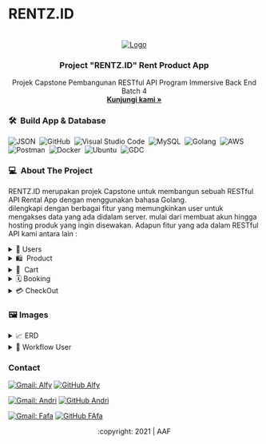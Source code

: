 # RENTZ.ID
<div id="top"></div>
<!-- PROJECT LOGO -->
<br/>
<div align="center">
  <a href="https://github.com/alta-be4-andri/Project-2">
    <img src="image/welcome.gif" alt="Logo" width="700" height="350">
  </a>

  <h3 align="center">Project "RENTZ.ID" Rent Product App </h3>

  <p align="center">
    Projek Capstone Pembangunan RESTful API Program Immersive Back End Batch 4
    <br />
    <a href="https://github.com/alta-rentz/rentz-be"><strong>Kunjungi kami »</strong></a>
    <br />
  </p>
</div>

### 🛠 &nbsp;Build App & Database

![JSON](https://img.shields.io/badge/-JSON-05122A?style=flat&logo=json&logoColor=000000)&nbsp;
![GitHub](https://img.shields.io/badge/-GitHub-05122A?style=flat&logo=github)&nbsp;
![Visual Studio Code](https://img.shields.io/badge/-Visual%20Studio%20Code-05122A?style=flat&logo=visual-studio-code&logoColor=007ACC)&nbsp;
![MySQL](https://img.shields.io/badge/-MySQL-05122A?style=flat&logo=mysql&logoColor=4479A1)&nbsp;
![Golang](https://img.shields.io/badge/-Golang-05122A?style=flat&logo=go&logoColor=4479A1)&nbsp;
![AWS](https://img.shields.io/badge/-AWS-05122A?style=flat&logo=amazon)&nbsp;
![Postman](https://img.shields.io/badge/-Postman-05122A?style=flat&logo=postman)&nbsp;
![Docker](https://img.shields.io/badge/-Docker-05122A?style=flat&logo=docker)&nbsp;
![Ubuntu](https://img.shields.io/badge/-Ubuntu-05122A?style=flat&logo=ubuntu)&nbsp;
![GDC](https://img.shields.io/badge/-GoogleCloud-05122A?style=flat&logo=google)&nbsp;

<!-- ABOUT THE PROJECT -->
### 💻 &nbsp;About The Project

RENTZ.ID merupakan projek Capstone untuk membangun sebuah RESTful API Rental App dengan menggunakan bahasa Golang.    
dilengkapi dengan berbagai fitur yang memungkinkan user untuk mengakses data yang ada didalam server. mulai dari membuat akun hingga hosting produk yang ingin disewakan. Adapun fitur yang ada dalam RESTful API kami antara lain :
<div>
      <details>
<summary>🙎 Users</summary>
  
  <!---
  | Command | Description |
| --- | --- |
  --->
  
 Di User terdapat fitur untuk membuat Akun dan Login agar mendapat legalitas untuk mengakses berbagai fitur lain di aplikasi, 
 terdapat juga fitur Update untuk mengedit data yang berkaitan dengan user, serta fitur delete berfungsi jika user menginginkan hapus akun.
 
<div>
  
| Feature User | Endpoint | Param | JWT Token | Fungsi |
| --- | --- | --- | --- | --- |
| POST | /signup  | - | NO | Melakukan proses registrasi user |
| POST | /signin | - | NO | Melakukan proses login user |
| GET | /users | - | YES | Mendapatkan informasi user yang sedang login |
| PUT | /users | - | YES | Melakukan update informasi user yang sedang login | 
| DEL | /users | - | YES | Menghapus user yang sedang login |

</details>  

<details>
<summary>🛍 &nbsp;Product</summary>
  
  <!---
  | Command | Description |
| --- | --- |
  --->
  
User dapat mem-posting berbagai product untuk disewakan kepada user lain, terdapat beberapa fitur seperti melihat seluruh product, mencari product sesuai dengan id product, melihat product yang dipost user, menambahkan dan meng-update product dengan detail harga, stok untuk memudahkan user lain yang akan membeli productnya, serta fitur delete yang memungkinkan user menghapus product yang sudah tidak dijual.
  
| Feature Products | Endpoint | Param | JWT Token | Fungsi |
| --- | --- | --- | --- | --- |
| POST | /products  | - | YES | Membuat Product sewa baru |
| GET | /products | - | NO | Mendapatkan informasi seluruh product |
| GET | /products | - | YES | Mendapatkan informasi seluruh product user yang sedang login |
| GET | /products/:id | id | NO | Mendapatkan informasi product berdasarkan product id |
| GET | /products/subcategory/:id | id | NO | Mendapatkan informasi product berdasarkan subcategories |
| DEL | /products/:id | id | YES | Melakukan delete product tertentu berdasarkan id product |

</details>


<details>
<summary>🛒 &nbsp;Cart</summary>
  
  <!---
  | Command | Description |
| --- | --- |
  --->
Cart merupakan fitur untuk menampung berbagai product yang akan dibeli oleh user, adapun fiturnya ada GET dimana user bisa melihat barang apa aja yang ada di dalam keranjang, ada fitur history dimana user bisa melihat jumlah product yang sudah dibayar.
  
| Feature cart | Endpoint | Param | JWT Token | Fungsi |
| --- | --- | --- | --- | --- |
| GET | /cart | - | YES | Mendapatkan informasi booking yang ada didalam cart |
| GET | /history | - | YES | Mendapatkan informasi booking yang telah dibayar |

</details>

<details>
<summary>🗓&nbsp;Booking</summary>
  
  <!---
  | Command | Description |
| --- | --- |
  --->
Setelah user melakukan pencarian product yang dibutuhkan dengan berbagai jaminan yang dibutuhkan, user melakukan booking dengan melakukan pengecekan tanggal diawal, jika sistem merespon product yang dimaksud "avalaible", user baru dapat melakukan booking.  
  
| Feature booking | Endpoint | Param | JWT Token | Fungsi |
| --- | --- | --- | --- | --- |
| POST | /booking/check/:id | id | YES | Melakukan cek ketersediaan product tertentu berdasarkan tanggal time-in dan time-out |
| POST | /booking | - | YES | Membuat booking product |
| GET | /booking/:id | id | YES | Mendapatkan informasi booking berdasarkan booking id |
| DEL | /booking/:id | id | YES | Melakukan cancel booking berdasarkan booking id |

</details>

<details>
<summary>💳&nbsp;CheckOut</summary>
  
  <!---
  | Command | Description |
| --- | --- |
  --->
 Merupakan fitur untuk dimana user melakukan pembayaran sesuai product yang dipilih dari cart, adapun payment gateway yang digunakan adalah xendit, payment_method yang digunakan ewallet dengan 4 channel, DANA, OVO, LINKAJA, dan SHOPEEPAY
  
| Feature Reservaton | Endpoint | Param | JWT Token | Fungsi |
| --- | --- | --- | --- | --- |
| POST | /checkout | - | YES | Melakukan Checkout |
| POST | /checkout/ovo | - | YES | Melakukan Checkout melalui channel OVO |

</details>
      

<!-- IMAGES -->
### 🖼&nbsp;Images

<details>
<summary>📈&nbsp;ERD</summary>
<img src="image/ERD.jpg">
</details>

<details>
<summary>📨&nbsp;Workflow User</summary>
<img src="image/Picture2.png">
</details>

<!-- CONTACT -->
### Contact

[![Gmail: Alfy](https://img.shields.io/badge/-Alfy-maroon?style=flat&logo=gmail)](https://mail.google.com/mail/u/0/#inbox?compose=CllgCHrjmjRlSpLttDDmhqnRQTQVTSQCjFvQxCSSqGDHvQjrjJvvzKMvnlWTrWwkcGdSzfJPXnV)
[![GitHub Alfy](https://img.shields.io/badge/-Alfy-white?style=flat&logo=github&logoColor=black)](https://github.com/alfiancikoa)

[![Gmail: Andri](https://img.shields.io/badge/-Andri-maroon?style=flat&logo=gmail)](https://mail.google.com/mail/u/0/#inbox?compose=DmwnWslzCnrLrhrlnrRWdpHqsBmRtbbtZSKxXFrdGHmhLVLjLDmVfNRxdBShrxQNTBBHFgDdLfKQ)
[![GitHub Andri](https://img.shields.io/badge/-Andri-white?style=flat&logo=github&logoColor=black)](https://github.com/DylanRipper)

[![Gmail: Fafa](https://img.shields.io/badge/-Fafa-maroon?style=flat&logo=gmail)](https://mail.google.com/mail/u/0/#inbox?compose=DmwnWslzCnrLrhrlnrRWdpHqsBmRtbbtZSKxXFrdGHmhLVLjLDmVfNRxdBShrxQNTBBHFgDdLfKQ)
[![GitHub FAfa](https://img.shields.io/badge/-Fafa-white?style=flat&logo=github&logoColor=black)](https://github.com/DylanRipper)


<p align="center">:copyright: 2021 | AAF</p>
</h3>
